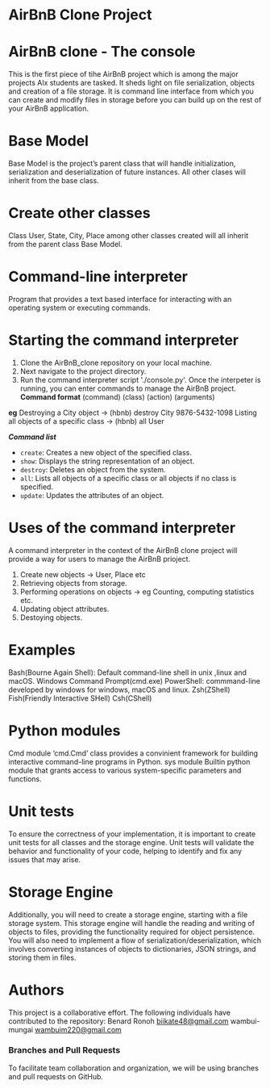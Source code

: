 # AirBnB Clone Project
# AirBnB clone - The console


This is the first piece of tihe AirBnB project which is among the major projects Alx students are tasked. It sheds light on file serialization, objects and creation of a file storage.
It is command line interface from which you can create and modify files in storage before you can build up on the rest of your AirBnB application.
# Base Model
Base Model is the project’s parent class that will handle initialization, serialization and deserialization of future instances.
All other clases will inherit from the base class.
# Create other classes
Class User, State, City, Place among other classes created will all inherit from the parent class Base Model.

# Command-line interpreter
Program that provides a text based interface for interacting with an operating system or executing commands.
# Starting the command interpreter
1. Clone the AirBnB_clone repository on your local machine.
2. Next navigate to the project directory.
3. Run the command interpreter script './console.py'.
Once the interpeter is running, you can enter commands to manage the AirBnB project.
****Command format****
(command) (class) (action) (arguments)

****eg****
Destroying a City object -> (hbnb) destroy City 9876-5432-1098
Listing all objects of a specific class -> (hbnb) all User

*********Command list*********
-   `create`: Creates a new object of the specified class.
-   `show`: Displays the string representation of an object.
-   `destroy`: Deletes an object from the system.
-   `all`: Lists all objects of a specific class or all objects if no class is specified.
-   `update`: Updates the attributes of an object.

# Uses of the command interpreter
A command interpreter in the context of the AirBnB clone project will provide a way for users to manage the AirBnB prioject.
1. Create new objects -> User, Place etc
2. Retrieving objects from storage.
3. Performing operations on objects -> eg Counting, computing statistics etc.
4. Updating object attributes.
5. Destoying objects.

# Examples 
Bash(Bourne Again Shell): Default command-line shell in unix ,linux and macOS.
Windows Command Prompt(cmd.exe)
PowerShell: commmand-line developed by windows for windows, macOS and linux.
Zsh(ZShell)
Fish(Friendly Interactive SHell)
Csh(CShell)

# Python modules
Cmd module
‘cmd.Cmd’ class provides a convinient framework for building interactive command-line programs in Python.
sys module
Builtin python module that grants access to various system-specific parameters and functions.
# Unit tests
To ensure the correctness of your implementation, it is important to create unit tests for all classes and the storage engine. Unit tests will validate the behavior and functionality of your code, helping to identify and fix any issues that may arise.
# Storage Engine
Additionally, you will need to create a storage engine, starting with a file storage system. This storage engine will handle the reading and writing of objects to files, providing the functionality required for object persistence.
You will also need to implement a flow of serialization/deserialization, which involves converting instances of objects to dictionaries, JSON strings, and storing them in files.


# Authors
This project is a collaborative effort. The following individuals have contributed to the repository:
Benard Ronoh  <biikate48@gmail.com>
wambui-mungai <wambuim220@gmail.com>

### Branches and Pull Requests

To facilitate team collaboration and organization, we will be using branches and pull requests on GitHub.
